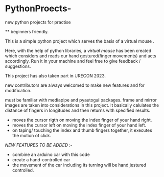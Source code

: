 # PythonProects-
 new python projects for practise 
 
 ** beginners friendly.
 
 
 
 This is a simple python project which serves the basis of a virtual mouse .
 
 Here, with the help of python libraries, a *virtual mouse* has been created
 which considers and reads our hand gestured(finger movements)
 and acts accordingly. Run it in your machine and feel free to give feedback / suggestions.

 
 
 This project has also taken part in URECON 2023.
 
 new contributors are always welcomed to make new features and for modification.
 
 
 must be familiar with mediapipe and pyautogui packages.
 frame and mirror images are taken into considerations in this project.
 It basically calulates the distance of fingers in longitudes and then returns with specified results.
 
 * moves the cursor rigth on moving the index finger of your hand right.
 * moves the cursor left on moving the index finger of your hand left.
 * on taping/ touching the index and thumb fingers together, it executes the motion of click.


 

*NEW FEATURES TO BE ADDED :-*
  * combine an arduino car with this code
  * create a hand-controlled car
  * the movement of the car including its turning will be hand jestured controlled.
